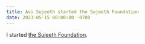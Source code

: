 ```yaml
---
title: Avi Sujeeth started the Sujeeth Foundation
date: 2023-05-15 00:00:00 -0700
---
```

I started [the Sujeeth Foundation](https://www.sujeeth.org).
